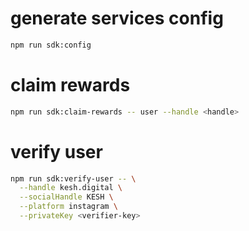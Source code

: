 # generate services config

```bash
npm run sdk:config
```

# claim rewards

```bash
npm run sdk:claim-rewards -- user --handle <handle>
```

# verify user 

```bash
npm run sdk:verify-user -- \
  --handle kesh.digital \
  --socialHandle KESH \
  --platform instagram \
  --privateKey <verifier-key>
```
